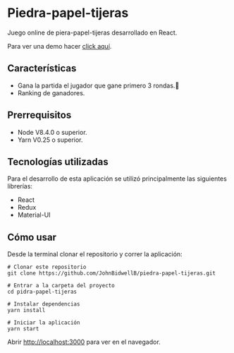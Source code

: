 # Piedra-papel-tijeras

Juego online de piera-papel-tijeras desarrollado en React.

Para ver una demo hacer [click aquí]().

## Características
* Gana la partida el jugador que gane primero 3 rondas.
* Ranking de ganadores.

## Prerrequisitos
* Node V8.4.0 o superior.
* Yarn V0.25 o superior.

## Tecnologías utilizadas

Para el desarrollo de esta aplicación se utilizó principalmente las siguientes librerías:

* React
* Redux
* Material-UI

## Cómo usar

Desde la terminal clonar el repositorio y correr la aplicación:

```git
# Clonar este repositorio
git clone https://github.com/JohnBidwellB/piedra-papel-tijeras.git

# Entrar a la carpeta del proyecto
cd pidra-papel-tijeras

# Instalar dependencias
yarn install

# Iniciar la aplicación
yarn start
```

Abrir [http://localhost:3000](http://localhost:3000) para ver en el navegador.